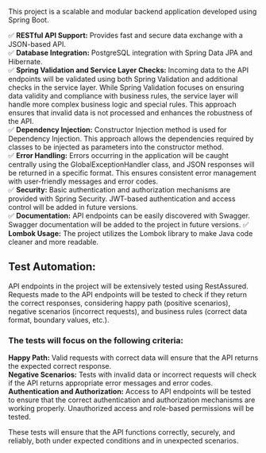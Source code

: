 This project is a scalable and modular backend application developed using Spring Boot.

✅ **RESTful API Support:** Provides fast and secure data exchange with a JSON-based API.  
✅ **Database Integration:** PostgreSQL integration with Spring Data JPA and Hibernate.  
✅ **Spring Validation and Service Layer Checks:** Incoming data to the API endpoints will be validated using both Spring Validation and additional checks in the service layer. While Spring Validation focuses on ensuring data validity and compliance with business rules, the service layer will handle more complex business logic and special rules. This approach ensures that invalid data is not processed and enhances the robustness of the API.    
✅ **Dependency Injection:** Constructor Injection method is used for Dependency Injection. This approach allows the dependencies required by classes to be injected as parameters into the constructor method.    
✅ **Error Handling:** Errors occurring in the application will be caught centrally using the GlobalExceptionHandler class, and JSON responses will be returned in a specific format. This ensures consistent error management with user-friendly messages and error codes.  
✅ **Security:** Basic authentication and authorization mechanisms are provided with Spring Security. JWT-based authentication and access control will be added in future versions.  
✅ **Documentation:** API endpoints can be easily discovered with Swagger. Swagger documentation will be added to the project in future versions.
✅ **Lombok Usage:** The project utilizes the Lombok library to make Java code cleaner and more readable.


## Test Automation:
API endpoints in the project will be extensively tested using RestAssured. Requests made to the API endpoints will be tested to check if they return the correct responses, considering happy path (positive scenarios), negative scenarios (incorrect requests), and business rules (correct data format, boundary values, etc.).

### The tests will focus on the following criteria:

**Happy Path:** Valid requests with correct data will ensure that the API returns the expected correct response.  
**Negative Scenarios:** Tests with invalid data or incorrect requests will check if the API returns appropriate error messages and error codes.  
**Authentication and Authorization:** Access to API endpoints will be tested to ensure that the correct authentication and authorization mechanisms are working properly. Unauthorized access and role-based permissions will be tested.

These tests will ensure that the API functions correctly, securely, and reliably, both under expected conditions and in unexpected scenarios.

